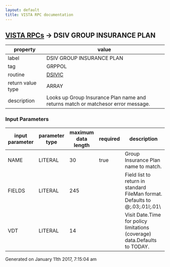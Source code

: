 ```yaml
---
layout: default
title: VISTA RPC documentation
---
```




## [VISTA RPCs](TableOfContent.md) &#8594; DSIV GROUP INSURANCE PLAN 

 property | value 
--- | --- 
 label | DSIV GROUP INSURANCE PLAN
 tag | GRPPOL
 routine | [DSIVIC](http://code.osehra.org/dox/Routine_DSIVIC_source.html)
 return value type | ARRAY
 description | Looks up Group Insurance Plan name and returns match or matchesor error message.

### Input Parameters

| input parameter | parameter type | maximum data length | required | description | 
| --- | --- | --- | --- | --- | 
| NAME | LITERAL | 30 | true | Group Insurance Plan name to match. | 
| FIELDS | LITERAL | 245 |  | Field list to return in standard FileMan format.  Defaults to     \@;.03;.01I;.01\ | 
| VDT | LITERAL | 14 |  | Visit Date.Time for policy limitations (coverage) data.Defaults to TODAY. | 




 Generated on January 11th 2017, 7:15:04 am